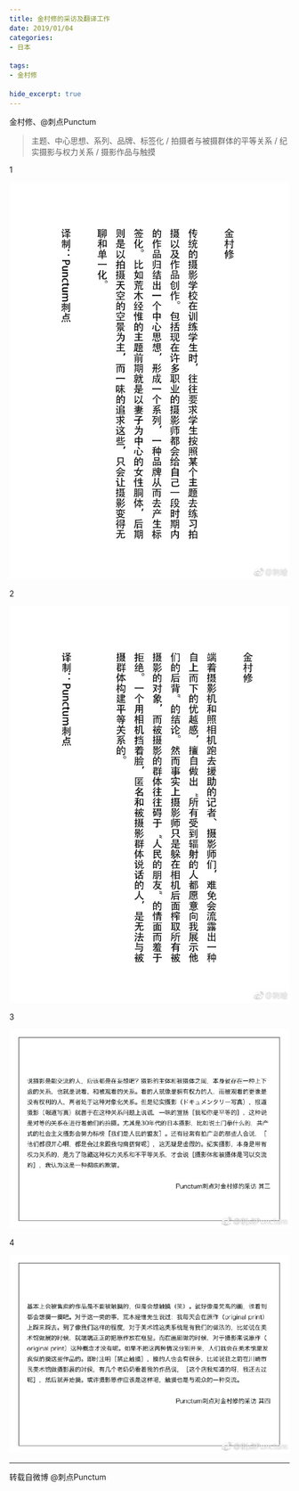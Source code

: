 ```yaml
---
title: 金村修的采访及翻译工作
date: 2019/01/04
categories:
- 日本

tags:
- 金村修

hide_excerpt: true
---
```


金村修、@刺点Punctum

> 主题、中心思想、系列、品牌、标签化 / 拍摄者与被摄群体的平等关系 / 纪实摄影与权力关系 / 摄影作品与触摸



<!--more-->

1



![](/images/0014/1.jpg)











2



![](/images/0014/2.jpg)









3



![](/images/0014/3.jpg)







4



![](/images/0014/4.jpg)





















---



转载自微博 @刺点Punctum


